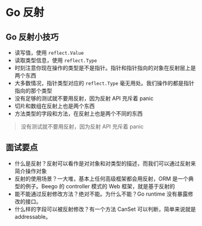 
# Go 反射

## Go 反射小技巧

- 读写值，使用 `reflect.Value`
- 读取类型信息，使用 `reflect.Type`
- 时刻注意你现在操作的类型是不是指针。指针和指针指向的对象在反射层上是两个东西
- 大多数情况，指针类型对应的 `reflect.Type` 毫无用处。我们操作的都是指针指向的那个类型
- 没有足够的测试就不要用反射，因为反射 API 充斥着 panic
- 切片和数组在反射上也是两个东西
- 方法类型的字段和方法，在反射上也是两个不同的东西

> 没有测试就不要用反射，因为反射 API 充斥着 panic

## 面试要点
- 什么是反射？反射可以看作是对对象和对类型的描述，而我们可以通过反射来简介操作对象
- 反射的使用场景？一大堆，基本上任何高级框架都会用反射，ORM 是一个典型的例子。Beego 的 controller 模式的 Web 框架，就是基于反射的
- 能不能通过反射修改方法？绝对不能。为什么不能？Go runtime 没有暴露修改的接口。
- 什么样的字段可以被反射修改？有一个方法 CanSet 可以判断，简单来说就是 addressable。



